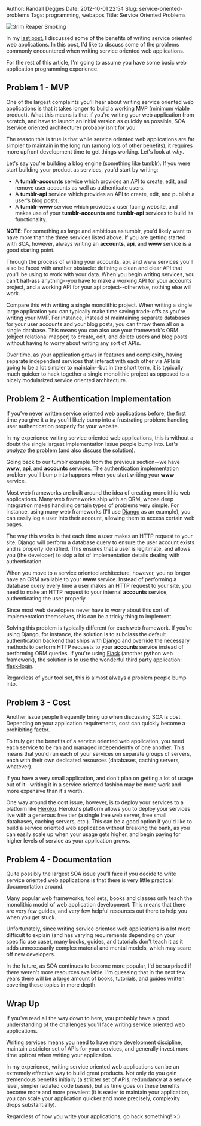 Author: Randall Degges
Date: 2012-10-01 22:54
Slug: service-oriented-problems
Tags: programming, webapps
Title: Service Oriented Problems


![Grim Reaper Smoking][]

In my [last post][], I discussed some of the benefits of writing service
oriented web applications. In this post, I'd like to discuss some of the
problems commonly encountered when writing service oriented web applications.

For the rest of this article, I'm going to assume you have some basic web
application programming experience.


## Problem 1 - MVP

One of the largest complaints you'll hear about writing service oriented web
applications is that it takes longer to build a working MVP (minimum viable
product). What this means is that if you're writing your web application from
scratch, and have to launch an initial version as quickly as possible, SOA
(service oriented architecture) probably isn't for you.

The reason this is true is that while service oriented web applications are far
simpler to maintain in the long run (among lots of other benefits), it requires
more upfront development time to get things working. Let's look at *why*.

Let's say you're building a blog engine (something like [tumblr][]). If you were
start building your product as services, you'd start by writing:

-   A **tumblr-accounts** service which provides an API to create, edit, and
    remove user accounts as well as authenticate users.
-   A **tumblr-api** service which provides an API to create, edit, and publish
    a user's blog posts.
-   A **tumblr-www** service which provides a user facing website, and makes use
    of your **tumblr-accounts** and **tumblr-api** services to build its
    functionality.

**NOTE**: For something as large and ambitious as tumblr, you'd likely want to
have more than the three services listed above. If you are getting started with
SOA, however, always writing an **accounts**, **api**, and **www** service is a
good starting point.

Through the process of writing your accounts, api, and www services you'll also
be faced with another obstacle: defining a clean and clear API that you'll be
using to work with your data. When you begin writing services, you can't
half-ass anything--you have to make a working API for your accounts project, and
a working API for your api project--otherwise, nothing else will work.

Compare this with writing a single monolithic project. When writing a single
large application you can typically make time saving trade-offs as you're
writing your MVP. For instance, instead of maintaining separate databases for
your user accounts and your blog posts, you can throw them all on a single
database. This means you can also use your framework's ORM (object relational
mapper) to create, edit, and delete users and blog posts without having to worry
about writing any sort of APIs.

Over time, as your application grows in features and complexity, having separate
independent services that interact with each other via APIs is going to be a lot
simpler to maintain--but in the short term, it is typically much quicker to hack
together a single monolithic project as opposed to a nicely modularized service
oriented architecture.


## Problem 2 - Authentication Implementation

If you've never written service oriented web applications before, the first time
you give it a try you'll likely bump into a frustrating problem: handling user
authentication properly for your website.

In my experience writing service oriented web applications, this is without a
doubt the single largest implementation issue people bump into. Let's *analyze*
the problem (and also discuss the solution).

Going back to our tumblr example from the previous section--we have **www**,
**api**, and **accounts** services. The authentication implementation problem
you'll bump into happens when you start writing your **www** service.

Most web frameworks are built around the idea of creating monolithic web
applications. Many web frameworks ship with an ORM, whose deep integration makes
handling certain types of problems very simple. For instance, using many web
frameworks (I'll use [Django][] as an example), you can easily log a user into
their account, allowing them to access certain web pages.

The way this works is that each time a user makes an HTTP request to your site,
Django will perform a database query to ensure the user account exists and is
properly identified. This ensures that a user is legitimate, and allows you (the
developer) to skip a lot of implementation details dealing with authentication.

When you move to a service oriented architecture, however, you no longer have an
ORM available to your **www** service. Instead of performing a database query
every time a user makes an HTTP request to your site, you need to make an HTTP
request to your internal **accounts** service, authenticating the user properly.

Since most web developers never have to worry about this sort of implementation
themselves, this can be a tricky thing to implement.

Solving this problem is typically different for each web framework. If you're
using Django, for instance, the solution is to subclass the default
authentication backend that ships with Django and override the necessary methods
to perform HTTP requests to your **accounts** service instead of performing ORM
queries. If you're using [Flask][] (another python web framework), the solution
is to use the wonderful third party application: [flask-login][].

Regardless of your tool set, this is almost always a problem people bump into.


## Problem 3 - Cost

Another issue people frequently bring up when discussing SOA is cost. Depending
on your application requirements, cost can quickly become a prohibiting factor.

To truly get the benefits of a service oriented web application, you need each
service to be ran and managed independently of one another. This means that
you'd run each of your services on separate groups of servers, each with their
own dedicated resources (databases, caching servers, whatever).

If you have a very small application, and don't plan on getting a lot of usage
out of it--writing it in a service oriented fashion may be more work and more
expensive than it's worth.

One way around the cost issue, however, is to deploy your services to a platform
like [Heroku][]. Heroku's platform allows you to deploy your services live with
a generous free tier (a single free web server, free small databases, caching
servers, etc.). This can be a good option if you'd like to build a service
oriented web application without breaking the bank, as you can easily scale up
when your usage gets higher, and begin paying for higher levels of service as
your application grows.


## Problem 4 - Documentation

Quite possibly the largest SOA issue you'll face if you decide to write service
oriented web applications is that there is very little practical documentation
around.

Many popular web frameworks, tool sets, books and classes only teach the
monolithic model of web application development. This means that there are very
few guides, and very few helpful resources out there to help you when you get
stuck.

Unfortunately, since writing service oriented web applications is a lot more
difficult to explain (and has varying requirements depending on your specific
use case), many books, guides, and tutorials don't teach it as it adds
unnecessarily complex material and mental models, which may scare off new
developers.

In the future, as SOA continues to become more popular, I'd be surprised if
there weren't more resources available. I'm guessing that in the next few years
there will be a large amount of books, tutorials, and guides written covering
these topics in more depth.


## Wrap Up

If you've read all the way down to here, you probably have a good understanding
of the challenges you'll face writing service oriented web applications.

Writing services means you need to have more development discipline, maintain a
stricter set of APIs for your services, and generally invest more time upfront
when writing your application.

In my experience, writing service oriented web applications can be an extremely
effective way to build great products. Not only do you gain tremendous benefits
initially (a stricter set of APIs, redundancy at a service level, simpler
isolated code bases), but as time goes on these benefits become more and more
prevalent (it is easier to maintain your application, you can scale your
application quicker and more precisely, complexity drops substantially).

Regardless of how you write your applications, go hack something! >:)


  [Grim Reaper Smoking]: /static/images/2012/grim_reaper_smoking.png "Grim Reaper Smoking Sketch"
  [last post]: /service-oriented-side-effects "Service Oriented Side Effects"
  [tumblr]: https://www.tumblr.com/ "Tumblr"
  [Django]: https://www.djangoproject.com/ "Django"
  [Flask]: http://flask.pocoo.org/ "Flask"
  [flask-login]: http://packages.python.org/Flask-Login/ "Flask-Login"
  [Heroku]: http://www.heroku.com/ "Heroku"
